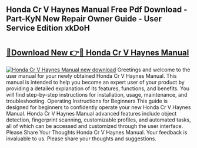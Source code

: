 ## Honda Cr V Haynes Manual Free Pdf Download - Part-KyN New Repair Owner Guide - User Service Edition xkDoH

# <h2><a href="http://bc57640.oget.top/?id=Honda+Cr+V+Haynes+Manual">🔗Download New 👉🔴 Honda Cr V Haynes Manual</a></h2>

[![Honda Cr V Haynes Manual new download](https://i.imgur.com/5g1atiW.png)](http://bc57640.oget.top/?id=Honda+Cr+V+Haynes+Manual)
Greetings and welcome to the user manual for your newly obtained Honda Cr V Haynes Manual. This manual is intended to help you become an expert user of your product by providing a detailed explanation of its features, functions, and benefits. You will find step-by-step instructions for installation, usage, maintenance, and troubleshooting. Operating Instructions for Beginners This guide is designed for beginners to confidently operate your new Honda Cr V Haynes Manual. Honda Cr V Haynes Manual advanced features include object detection, fingerprint scanning, customizable profiles, and automated tasks, all of which can be accessed and customized through the user interface. Please Share Your Thoughts Honda Cr V Haynes Manual. Your feedback is invaluable to us. Please share your thoughts and suggestions.
